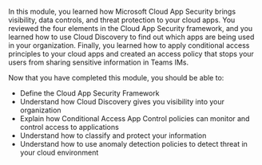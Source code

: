 In this module, you learned how Microsoft Cloud App Security brings visibility, data controls, and threat protection to your cloud apps. You reviewed the four elements in the Cloud App Security framework, and you learned how to use Cloud Discovery to find out which apps are being used in your organization. Finally, you learned how to apply conditional access principles to your cloud apps and created an access policy that stops your users from sharing sensitive information in Teams IMs.

Now that you have completed this module, you should be able to:

- Define the Cloud App Security Framework
- Understand how Cloud Discovery gives you visibility into your organization
- Explain how Conditional Access App Control policies can monitor and control access to applications
- Understand how to classify and protect your information
- Understand how to use anomaly detection policies to detect threat in your cloud environment
